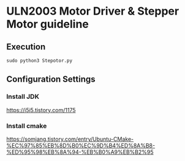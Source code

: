 # ULN2003 Motor Driver & Stepper Motor guideline

## Execution
```
sudo python3 Stepotor.py
```

## Configuration Settings

### Install JDK

https://i5i5.tistory.com/1175

### Install cmake

https://somjang.tistory.com/entry/Ubuntu-CMake-%EC%97%85%EB%8D%B0%EC%9D%B4%ED%8A%B8-%ED%95%98%EB%8A%94-%EB%B0%A9%EB%B2%95
